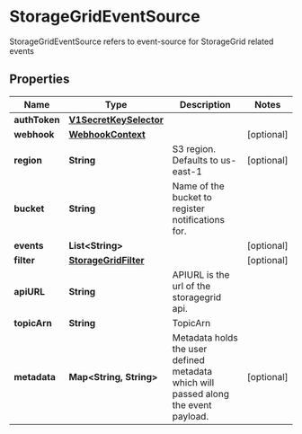

# StorageGridEventSource

StorageGridEventSource refers to event-source for StorageGrid related events
## Properties

Name | Type | Description | Notes
------------ | ------------- | ------------- | -------------
**authToken** | [**V1SecretKeySelector**](V1SecretKeySelector.md) |  | 
**webhook** | [**WebhookContext**](WebhookContext.md) |  |  [optional]
**region** | **String** | S3 region. Defaults to us-east-1 |  [optional]
**bucket** | **String** | Name of the bucket to register notifications for. | 
**events** | **List&lt;String&gt;** |  |  [optional]
**filter** | [**StorageGridFilter**](StorageGridFilter.md) |  |  [optional]
**apiURL** | **String** | APIURL is the url of the storagegrid api. | 
**topicArn** | **String** | TopicArn | 
**metadata** | **Map&lt;String, String&gt;** | Metadata holds the user defined metadata which will passed along the event payload. |  [optional]



